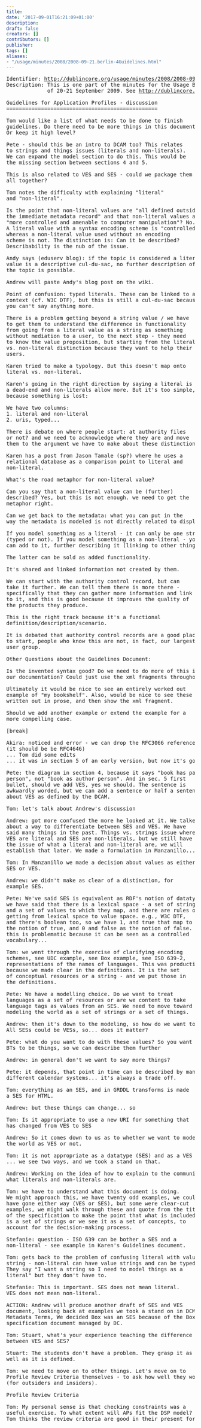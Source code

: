 ```yaml
---
title: 
date: '2017-09-01T16:21:09+01:00'
description: 
draft: false
creators: []
contributors: []
publisher: 
tags: []
aliases:
- "/usage/minutes/2008/2008-09-21.berlin-4Guidelines.html"
---
```


<pre>
Identifier: <a href="http://dublincore.org/usage/minutes/2008/2008-09-21.berlin-4Guidelines.html">http://dublincore.org/usage/minutes/2008/2008-09-21.berlin-4Guidelines.html</a>
Description: This is one part of the minutes for the Usage Board meeting
             of 20-21 September 2009. See <a href="http://dublincore.org/usage/minutes/">http://dublincore.org/usage/minutes/</a>.

Guidelines for Application Profiles - discussion
================================================

Tom would like a list of what needs to be done to finish
guidelines. Do there need to be more things in this document?
Or keep it high level?

Pete - should this be an intro to DCAM too? This relates
to strings and things issues (literals and non-literals).
We can expand the model section to do this. This would be
the missing section between sections 4 and 5.

This is also related to VES and SES - could we package them
all together?

Tom notes the difficulty with explaining "literal"
and "non-literal".  

Is the point that non-literal values are "all defined outside
the immediate metadata record" and that non-literal values are
"more controlled and amenable to computer manipulation"? No.
A literal value with a syntax encoding scheme is "controlled"
whereas a non-literal value used without an encoding
scheme is not. The distinction is: Can it be described?
Describability is the nub of the issue.

Andy says (eduserv blog): if the topic is considered a literal
value is a descriptive cul-du-sac, no further description of
the topic is possible.

Andrew will paste Andy's blog post on the wiki.

Point of confusion: typed literals. These can be linked to a
context (cf. W3C DTF), but this is still a cul-du-sac because
you can't say anything more.

There is a problem getting beyond a string value / we have
to get them to understand the difference in functionality
from going from a literal value as a string as something
without mediation to a user, to the next step - they need
to know the value proposition, but starting from the literal
vs. non-literal distinction because they want to help their
users.

Karen tried to make a typology. But this doesn't map onto
literal vs. non-literal.

Karen's going in the right direction by saying a literal is
a dead-end and non-literals allow more. But it's too simple,
because something is lost:

We have two columns:
1. literal and non-literal
2. uris, typed...

There is debate on where people start: at authority files
or not? and we need to acknowledge where they are and move
them to the argument we have to make about these distinctions.

Karen has a post from Jason Tamale (sp?) where he uses a
relational database as a comparison point to literal and
non-literal.

What's the road metaphor for non-literal value?

Can you say that a non-literal value can be (further)
described? Yes, but this is not enough. we need to get the
metaphor right.

Can we get back to the metadata: what you can put in the
way the metadata is modeled is not directly related to display

If you model something as a literal - it can only be one string
(typed or not). If you model something as a non-literal - you
can add to it, further describing it (linking to other things).

The latter can be sold as added functionality.

It's shared and linked information not created by them.

We can start with the authority control record, but can
take it further. We can tell them there is more there -
specifically that they can gather more information and link
to it, and this is good because it improves the quality of
the products they produce.

This is the right track because it's a functional
definition/description/scenario.

It is debated that authority control records are a good place
to start, people who know this are not, in fact, our largest
user group.

Other Questions about the Guidelines Document:

Is the invented syntax good? Do we need to do more of this in
our documentation? Could just use the xml fragments throughout.

Ultimately it would be nice to see an entirely worked out
example of "my bookshelf". Also, would be nice to see these
written out in prose, and then show the xml fragment.

Should we add another example or extend the example for a
more compelling case.

[break]

Akira: noticed and error - we can drop the RFC3066 reference
(it should be be RFC4646)
... Tom did some edits 
... it was in section 5 of an early version, but now it's gone

Pete: the diagram in section 4, because it says "book has part
person", not "book as author person". And in sec. 5 first
bullet, should we add VES, yes we should. The sentence is
awkwardly worded, but we can add a sentence or half a sentence
about VES as defined by the DCAM.

Tom: let's talk about Andrew's discussion 

Andrew: got more confused the more he looked at it. We talked
about a way to differentiate between SES and VES. We have
said many things in the past. Things vs. strings issue where
VES are literal and SES are non-literals, but we still have
the issue of what a literal and non-literal are, we will
establish that later. We made a formulation in Manzanillo...?

Tom: In Manzanillo we made a decision about values as either
SES or VES.

Andrew: we didn't make as clear of a distinction, for
example SES.

Pete: We've said SES is equivalent as RDF's notion of datatype,
we have said that there is a lexical space - a set of strings,
and a set of values to which they map, and there are rules of
getting from lexical space to value space. e.g., W3C DTF,
and there's boolean too, so we have 1, and true that map to
the notion of true, and 0 and false as the notion of false.
this is problematic because it can be seen as a controlled
vocabulary...

Tom: we went through the exercise of clarifying encoding
schemes, see UDC example, see Box example, see ISO 639-2,
representations of the names of languages. This was productive
because we made clear in the definitions. It is the set
of conceptual resources or a string - and we put those in
the definitions.

Pete: We have a modelling choice. Do we want to treat
languages as a set of resources or are we content to take
language tags as values from an SES. We need to move toward
modeling the world as a set of strings or a set of things.

Andrew: then it's down to the modeling, so how do we want to do it?
All SESs could be VESs, so... does it matter?

Pete: what do you want to do with these values? So you want
BTs to be things, so we can describe them further

Andrew: in general don't we want to say more things?  

Pete: it depends, that point in time can be described by many
different calendar systems... it's always a trade off.

Tom: everything as an SES, and in GRDDL transforms is made
a SES for HTML.

Andrew: but these things can change... so 

Tom: Is it appropriate to use a new URI for something that
has changed from VES to SES

Andrew: So it comes down to us as to whether we want to model
the world as VES or not.

Tom: it is not appropriate as a datatype (SES) and as a VES
... we see two ways, and we took a stand on that.

Andrew: Working on the idea of how to explain to the community
what literals and non-literals are.

Tom: we have to understand what this document is doing.
We might approach this, we have twenty odd examples, we could
have gone either way (VES or SES), but some were clear-cut
examples, we might walk through these and quote from the title
of the specification to make the point that what is included
is a set of strings or we see it as a set of concepts, to
account for the decision-making process.

Stefanie: question - ISO 639 can be bother a SES and a
non-literal - see example in Karen's Guidelines document.

Tom: gets back to the problem of confusing literal with value
string - non-literal can have value strings and can be typed.
They say "I want a string so I need to model things as a
literal" but they don't have to.

Stefanie: This is important. SES does not mean literal.
VES does not mean non-literal.

ACTION: Andrew will produce another draft of SES and VES
document, looking back at examples we took a stand on in DCMI
Metadata Terms, We decided Box was an SES because of the Box
specification document managed by DC.

Tom: Stuart, what's your experience teaching the difference
between VES and SES?

Stuart: The students don't have a problem. They grasp it as
well as it is defined.

Tom: we need to move on to other things. Let's move on to
Profile Review Criteria themselves - to ask how well they work
(for outsiders and insiders).

Profile Review Criteria

Tom: My personal sense is that checking constraints was a
useful exercise. To what extent will APs fit the DSP model?
Tom thinks the review criteria are good in their present form.

</pre>
